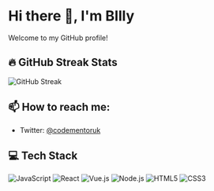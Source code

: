 # Hi there 👋, I'm BIlly

Welcome to my GitHub profile!

## 🔥 GitHub Streak Stats
![GitHub Streak](https://github-readme-streak-stats.herokuapp.com/?user=CodeMentorUK)

## 📫 How to reach me:

- Twitter: [@codementoruk](https://twitter.com/codementoruk)

## 💻 Tech Stack

![JavaScript](https://img.shields.io/badge/-JavaScript-black?style=flat-square&logo=javascript)
![React](https://img.shields.io/badge/-React-black?style=flat-square&logo=react)
![Vue.js](https://img.shields.io/badge/-Vue.js-black?style=flat-square&logo=vue.js)
![Node.js](https://img.shields.io/badge/-Node.js-black?style=flat-square&logo=node.js)
![HTML5](https://img.shields.io/badge/-HTML5-black?style=flat-square&logo=html5)
![CSS3](https://img.shields.io/badge/-CSS3-black?style=flat-square&logo=css3)




